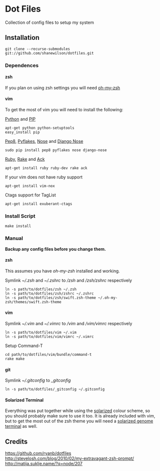 # Dot Files
Collection of config files to setup my system

## Installation

    git clone --recurse-submodules git://github.com/shanewilson/dotfiles.git

### Dependences
#### zsh
If you plan on using zsh settings you will need [oh-my-zsh][]

#### vim
To get the most of vim you will need to install the following:

[Python][] and [PIP][]

    apt-get python python-setuptools
    easy_install pip

[Pep8][], [Pyflakes][], [Nose][] and [Django Nose][]

    sudo pip install pep8 pyflakes nose django-nose

[Ruby][], [Rake][] and [Ack][]

    apt-get install ruby ruby-dev rake ack

If your vim does not have ruby support

    apt-get install vim-nox

Ctags support for TagList

    apt-get install exuberant-ctags

[oh-my-zsh]: https://github.com/robbyrussell/oh-my-zsh
[Python]: http://www.python.org
[PIP]: http://pypi.python.org/pypi/pip
[Pep8]: http://pypi.python.org/pypi/pep8
[Pyflakes]: http://pypi.python.org/pypi/pyflakes/0.4.0
[Nose]: http://pypi.python.org/pypi/nose/1.0.0
[Django Nose]: http://pypi.python.org/pypi/django-nose/0.1.3
[Ruby]: http://www.ruby-lang.org/
[Rake]: http://rake.rubyforge.org/
[Ack]: http://betterthangrep.com/

### Install Script

    make install

### Manual

**Backup any config files before you change them.**

#### zsh
This assumes you have *oh-my-zsh* installed and working.

Symlink *~/.zsh* and *~/.zshrc* to */zsh* and */zsh/zshrc* respectively

    ln -s path/to/dotfiles/zsh ~/.zsh
    ln -s path/to/dotfiles/zsh/zshrc ~/.zshrc
    ln -s path/to/dotfiles/zsh/swift.zsh-theme ~/.oh-my-zsh/themes/swift.zsh-theme

#### vim
Symlink *~/.vim* and *~/.vimrc* to */vim* and */vim/vimrc* respectively

    ln -s path/to/dotfiles/vim ~/.vim
    ln -s path/to/dotfiles/vim/vimrc ~/.vimrc

Setup Command-T

    cd path/to/dotfiles/vim/bundle/command-t
    rake make

#### git
Symlink *~/.gitconfig* to *\_gitconfig*

    ln -s path/to/dotfiles/_gitconfig ~/.gitconfig

#### Solarized Terminal
Everything was put together while using the [solarized][] colour scheme, so you should probably make sure to use it too. It is already included with vim, but to get the most out of the zsh theme you will need a [solarized genome terminal][] as well.

[solarized]: http://ethanschoonover.com/solarized
[solarized genome terminal]: http://xorcode.com/guides/solarized-vim-eclipse-ubuntu/

## Credits
https://github.com/ryanb/dotfiles  
http://stevelosh.com/blog/2010/02/my-extravagant-zsh-prompt/  
http://matija.suklje.name/?q=node/207  
